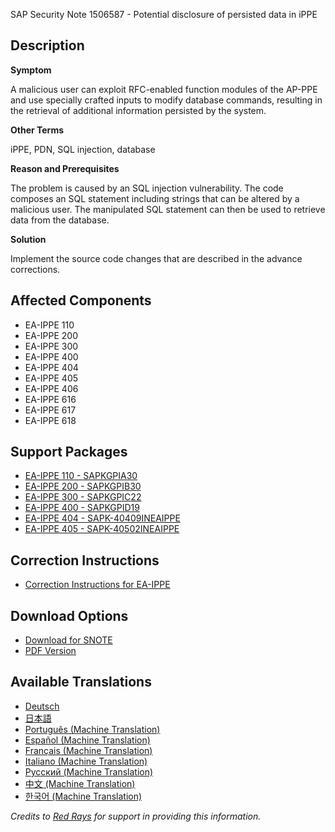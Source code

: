 SAP Security Note 1506587 - Potential disclosure of persisted data in iPPE

## Description

**Symptom**

A malicious user can exploit RFC-enabled function modules of the AP-PPE and use specially crafted inputs to modify database commands, resulting in the retrieval of additional information persisted by the system.

**Other Terms**

iPPE, PDN, SQL injection, database

**Reason and Prerequisites**

The problem is caused by an SQL injection vulnerability. The code composes an SQL statement including strings that can be altered by a malicious user. The manipulated SQL statement can then be used to retrieve data from the database.

**Solution**

Implement the source code changes that are described in the advance corrections.

## Affected Components

- EA-IPPE 110
- EA-IPPE 200
- EA-IPPE 300
- EA-IPPE 400
- EA-IPPE 404
- EA-IPPE 405
- EA-IPPE 406
- EA-IPPE 616
- EA-IPPE 617
- EA-IPPE 618

## Support Packages

- [EA-IPPE 110 - SAPKGPIA30](https://me.sap.com/supportpackage/SAPKGPIA30)
- [EA-IPPE 200 - SAPKGPIB30](https://me.sap.com/supportpackage/SAPKGPIB30)
- [EA-IPPE 300 - SAPKGPIC22](https://me.sap.com/supportpackage/SAPKGPIC22)
- [EA-IPPE 400 - SAPKGPID19](https://me.sap.com/supportpackage/SAPKGPID19)
- [EA-IPPE 404 - SAPK-40409INEAIPPE](https://me.sap.com/supportpackage/SAPK-40409INEAIPPE)
- [EA-IPPE 405 - SAPK-40502INEAIPPE](https://me.sap.com/supportpackage/SAPK-40502INEAIPPE)

## Correction Instructions

- [Correction Instructions for EA-IPPE](https://me.sap.com/corrins/0001506587/334)

## Download Options

- [Download for SNOTE](https://notesdownloads.sap.com/note/0040000008925922017)
- [PDF Version](https://userapps.support.sap.com/sap/support/sfm/notes/print/0001506587?language=en-US&token=C7C78B5E10E36D37C442F27BB7030F11)

## Available Translations

- [Deutsch](https://me.sap.com/notes/0001506587/D)
- [日本語](https://me.sap.com/notes/0001506587/J)
- [Português (Machine Translation)](https://me.sap.com/notes/0001506587/P)
- [Español (Machine Translation)](https://me.sap.com/notes/0001506587/S)
- [Français (Machine Translation)](https://me.sap.com/notes/0001506587/F)
- [Italiano (Machine Translation)](https://me.sap.com/notes/0001506587/I)
- [Русский (Machine Translation)](https://me.sap.com/notes/0001506587/R)
- [中文 (Machine Translation)](https://me.sap.com/notes/0001506587/1)
- [한국어 (Machine Translation)](https://me.sap.com/notes/0001506587/3)

*Credits to [Red Rays](https://redrays.io) for support in providing this information.*